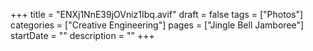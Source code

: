 +++
title = "ENXj1NnE39jOVniz1Ibq.avif"
draft = false
tags = ["Photos"]
categories = ["Creative Engineering"]
pages = ["Jingle Bell Jamboree"]
startDate = ""
description = ""
+++
